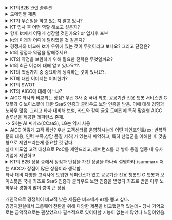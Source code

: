 <details markdown = "1">
<summary>KT의B2B 관련 솔루션</summary>
<h2>생성형 AI 믿음</h2>

`생성형 AI란` : 텍스트, 이미지, 코드 등 새로운 콘텐츠를 만들어내는 인공지능<br>
`LLM` : 방대한 텍스트 데이터를 학습해 인간처럼 언어를 이해하고 생성하는 AI 모델<br>
<br>
what : 기업 고객 누구나 쉽고 편리하게 사용가능한 맞춤형 KT 생성형 AI<br>
서비스 구성 : KT Cloud HAC(하이퍼스케일링 AI 컴퓨팅) Infra를 기반으로, 고객분들의 맞춤형 학습을 위한 툴킷을 포함한 믿음 스튜디오로 구성<br>
Strong : 고객의 니즈에 맞춘 다양한 모델 라인업이 있고, 인프라와 학습방식 또한 선택 가능. 고객분께서 쉽고 편리하게 모델 학습/운영하도록 툴킷 믿음 스튜디오 제공. 한국형 AI 반도체와 KT Cloud HAC 인프라 기반 비용 효율성 강화<br>
-> 내 생각엔, KT 내부 적용사례가 있다는 장점.(KT 콜센터 + 생성형 AI 공급사 역할로 공공에 믿음 API 제공)<br><br>
경쟁 : SKT의 엔터프라이즈 AI 마켓, 유플러스 엑시젠 (둘다 내부 적용 사례 없음)<br>
<br>

<h2> AICC(AI Contact Center) -> 새 이름이 ACen </h2>
- AICC란? : 인공지능은 활용하여 고객의 상담 만족도와 운영 비용을 낮춘 고객센터<br>
- `Acen On-Premise`, `Acen Cloud` <br>
- 온프레미스는 규제 및 보안 이슈로 내부 구축 원하는 고객. 커스터마이징 가능. 상담 데이터 내재화<br>
- 클라우드는 탄력적으로 고객센터 운영 원하면, 초기 구축 비용 적고 콜 트래픽에 따른 유연한 확장<br>
<br>
- AICC AI-KMS : 전사적으로 지식 정보 이용하기 쉽게 저장 및 활용<br>
- AICC NLP : 말의 의도 분류와 개체명 인식 기능 제공. AI 컨택센터나 비서에 활용<br>
- AICC STT : 고객의 음성을 텍스트로 전환하여 VoC 데이터를 관리하거나 분석하기 위한 환경 조성. 최종적으로 고객 만족도 향상<br>
- AICC TTS : AI 스피커 서비스, 핑크퐁 캐릭터 음성발화<br>
- AICC 보이스봇 : CS 상담 대부분은 단순문의 -> 보이스봇이 1차 대응후 니즈가 있다면 콜전환<br>
- 불완전판매방지 : 금융 소비자 보호법. SST+TTS 통해 녹취 시스템 고도화<br>
- AICC 상담 어시스트 : 실시간으로 SST 및 텍스트 분석하여 관련 스크립트 추천<br>
- AICC 상담분석(TA) : VOC 데이터 통해 인사이트 도출<br>
- AICC 상담평가(QA) : 상담 콜 평가하고 결과 모니터링<br>
- 맞춤 AICC 챗봇 : 지식 기반으로 단순문의를 24/365 대응 하는 것이 특징<br>
- AICC 화자 인증 : 상담과정에서 화자의 목소리 기반으로 인증 진행<br>
<br>
경쟁 : SKT AI CCaaS(씨캐스), LG 익시(ixi)<br>
장점 : 다른 거에 비해 공공 금융 쪽에 더 특화된 경험과 기술력이 있다.<br>
<br>

<h2>AI 스페이스</h2>
- 스마트홈 AI 기술(기가지니 결헙)과 서비스를 생활공간과 숙박산업에 확장한 서비스<br>
- AI 아파트 : 가전제품을 음성인식 기술을 통해 제어하는 서비스<br>
- AI 주택형 솔루션 : 중소형 빌딩에서 서버 구축없이 AI 아파트와 같은 기능<br>
- AI 호텔: 기가지니와 객실 내 IOT 장치를 연동하여빠르고 쉽게 객실 제어<br>
<br>

<h2>빅데이터</h2>
- 관광 분석 솔루션 : 통신 시그널 기반의 관광유동인구 분석 솔루션. 관광 정책 수립과 수요 예측<br>
- 상권 분석 솔루션 : 매장 매출 분석 및 출점 후보지 분석을 지원하는 빅데이터 기반 상권분석 솔루션<br>
- 생활인구 분석 솔루션 : 특정 시점, 특정 지역에 거주하는 인구 데이터 제공 솔루션<br>
- K-Ads : Big Data를 활용한 맞춤형 마케팅 서비스<br>
<br>

<h2>안전</h2>
국내 유일의 인프라형 시설안전 솔루션, 최첨단 지능형 IoT 범죄 예방<br>
- CCTV AI 영상 분석 : AI 기반 철저한 관제 업무 제공<br>
- SafeMate 소방안전 : 실시간 관제 기반 소방안전 서비스<br>
- SafeMate 방범 : 범죄 피해 최소화하기 위한 방범 시스템<br>
<br>

<h2>정보보안</h2>
- KT AI 메일보안 : AI 메일보안 클라우드 기반으로 강화학습 진행하여 평균 분석 데이터 60만건. 이메일로 오는 디지털 위협 실시간 감지 차단<br>
- 클린존 : 대규모 디도스 공격시 유해 트래픽 차단하고 정상 트래픽만 서버로 전달<br>
- Secure UTM : 악성코드 URL 자동차단, 장애 알람 서비스<br>
<br>

<h2>기업 인터넷</h2>
국내 최대 네트워크 인프라와 망설계 역량 보유<br>
- KT FlexLine : 기업의 업무 목적과 사용환경에 맞는 유연한 네트워크 구성과 운영 최적화 지원하는 인터넷 서비스<br>
- KT Giga office : 고객 사업장에 가까운 운영센터로 고객사의 IT 시설 이전하여 진행하는 기업용 전용 회선<br>
- KT KORNET : 일반기업, 공공기관, PC방 전용<br>
- KT VPN : 국내 최대 레퍼런스 가진 고품질 가상 사설망 서비스<br>
<br>

<h2>Managed 서비스</h2>
고객의 IT 인프라 운영 및 관리에 대한 아웃소싱을 제공해줌.<br>
- Managed On : KT 플랫폼과 연동한 다양한 장비를 중앙 운영 센터에서 관리. 웹으로 실시간 모니터링<br>
- Managed Service : 기업내 IT 인프라 운영관리.
<br>

<h2>비즈 솔루션</h2>
CloudFlex : 애저, AWS, KT Cloud와 같은 퍼블릭 클라우드를 고객 환경 맞춤형으로 제공하고, 지속적으로 비용 및 성능 최적화 서비스를 제공드리는 KT 만의 MSP(managed service provider) 서비스로 알고있습니다.<br>
차별점 : 도입 컨설팅 부터 운영까지 도입을 위한 A-Z까지 지원. 인프라부터 생성형 AI 까지 니즈에 따라 고를 수 있는 패키징 서비스로 구성. 10년 이상 클라우드 사업경험이 있고, Cloud+IDC+NW 통합 제공. 국내외 대표 CSP/MSP 사와의 협력<br><br>

KT Paperless : 전자 문서 생애주기(생성,보관,유통)전반을 제공하는 서비스<br>
- 생성 : paperless 신뢰스캔 및 사인<br>
- 보관 : Paperless 공인전자문서센터<br>
- 유통 : paperless 패스<br>
<br>

KT 비즈메카 EZ : 메일부터 전자결재, 메신저 등 다양한 업무용 솔루션과 복지서비스까지 기업의 모든 업무를 한 화면에서 해결할 수 있게 해주는 종합 포털임.<br>
<br>

<h3>모빌리티 관련 솔루션</h3>
KT 정밀 측위 : RTK(Real time Kinematic) 보정 정보를 5G/LTE 통신을 통해 실시간으로 제공하며, 센치미터 수준의 초정밀 측위를 구현하여 다양한 위치 솔루션에 활용할 수 있는 정보 서비스<br>
- 국토지리정보원 보정정보(RTCM) -> KT 향 보정정보 생성 -> KT 향 보정정보 전송<br>
<br>
KT 자율주행 셔틀 : 대규모 관광/산업 단지내에서 5G 자율주행 셔틀을 통한 이동 및 차량 내 엔터테인먼트 체험이 가능한 미래형 모빌리티 서비스<br>
<br>
KT DTG(디지털 운행 기록 장치)/ 법인차량 관제 : 교통안전공단에 DTG 운행기록 및 운행 관제, 차량배차 관리, 운행분석 통계를 실시간으로 제공하여 비용 절감 및 사고를 예방할 수 있는 서비스<br>
<br>
KT 하이오더 서비스 : 손님이 직접 테이블에서 주문 및 결제할 수 있도록 도와드리는 서비스<br>
KT 주소연락처일괄변경 사업 제휴 : 고객 정보 관리 비용 절감, 주소 및 연락처 변경으로 인한 고객 불이익 최소화하여 기업 신뢰도 높여줌<br>
KT 비즈 성공팩 : 중소형 기업을 위한 통신 및 IT 상품 결합 패키지<br>
KT 로봇 : 하이오더 + 서빙, 실내 배송, 실외 배송, 방역 등<br>
<br>

</details>

<details markdown = "1">
<summary>도메인별 제품</summary>
제조 : AI 로봇 기반 정밀하고 복잡한 작업 수행. 빠르게 불량품 식별, 생산라인 오류를 사전에 예방. 기계성능 예측하여 부품 교체 주기나 유지보수 필요 시기 예측.<br>
- 엔지니어링 플랫폼 : 제조 R&D에 특화된 HPC(고성능 컴퓨팅) 솔루션. 엔드투 엔드 보안 연결로 데이터 안전성 보장하고, 클라우드 기반 탄력적 리소스 할당이 가능<br>
-> 도입 시 비용 효율화 가능하고, 복잡한 설계 및 시뮬레이션 작업 정확도 향상<br>
- A Cen Cloud : 고객 관리 용 <br>
- CloudFlex : 기업의 디지털전환을 위한 종합 클라우드 관리 플랫폼. 주요 퍼블릭 클라우드와의 원활한 통합 지원하며, 요구사항에 맞춘 최적화된 클라우드 환경 구축<br>
<br>
- SafeMate : 첨단 Iot와 AI 접목한 안전 관리 시스템<br>
<br><br>
공공 : 디지털화를 기반으로 공공서비스의 경쟁력 확보, 데이터 기반으로 정책 수립 및 현안 대응<br>
- 스마트 모빌리티 솔루션 : 통합 교통관리 체계 제공해서, 운전자의 안전한 운행과 체계적인 교통 관리<br>
- 디지털 행정 솔루션 : 지역화폐, 공인알림문자 등<br>
- 디지털 재난안전 : SafeMate 통해 관제 센터 기반으로 실시간 위험요소 감지<br>
- 디지털 교육 솔루션 : AI 코딩, 랜선 에듀<br>  
-> 사례 : 울산에 KT C-ITS 도입, 광주 AI 돌봄 서비스, 보이스봇을 통한 지자체 공공기관 대국민 서비스<br>
<br>
의료 : 디지털 인프라, AI 헬스케어 플랫폼 기반 디지털 병원 솔루션 제공.<br>
- ACEN BPO : 진료 예약 및 병원 정보 안내를 AI 보이스봇이 응대<br>
- 스마트 병상, 엠디콜(의료진 커뮤니케이션), MediView(고화질 카메라, 미디어 서비스), 로봇 기반 업무 지원<br>
- 안정적인 의료 서비스 제공 위한 Cloud HIS(Hospital Information System), Cloud DR(Diaster Recovery)<br>
<br>
금융 : 디지털 전환 기반 금융 사업 혁신 지원<br>
- 초거대 AI 믿음 : 직원과 상담사가 AI 활용<br>
- Acen Cloud : 금융기관 별도 설치 공간 및 구축 비용 없이 센터 운영<br>
- PaperLess : 전자문서 안전 관리<br>
<br>
스마트스토어 : 데이터 기반 마케팅 확산하여, 비용 절감 및 경영 효율 니즈 충족<br>
- 상권 분석(GRIP) : 출점 후보지 분석<br>
- 타겟 마케팅 K-Ads : 상품 서비스 특징<br>
- 가게정보알림메세지(소상공인형)<br>
- Managed On으로 매장 원격 관리, SafeMatge, 기가아이즈<br>
<br>
</details>


<details markdown = "1">
<summary>KT가 무슨일을 하고 있는지 알고 있나?</summary>
KT는 기존의 통신 서비스를 넘어, AI 빅데이터 클라우드(ABC)를 기반으로 한 플랫폼을 중심으로 디지털 전환을 선도하고 있는 기업입니다. 특히 고객의 니즈와 KT가 축적해온 AX 역량을 바탕으로 산업 전반에 맞춤형 솔루션을 제공하며, 대한민국 AX 액셀러레이터로 도약하고 있습니다. <br>
하지만 이에 멈추지 않고 AWS와의 생성형 AI 파트너십, 마이크로스프트 및 팔란티어와 협력해 제조업과 한국어에 특화된 AI 에이전트를 제공드리기 위해 노력하고 있습니다. 즉 글로벌 빅테크 기업과의 협업을 통해 차별화된 K-Intelligence를 제공드리기 위해 노력하고 있습니다.<br>
저는 이러한 원동력이 고객분들의 니즈 충족과 문제해결을 위애 치열하게 고민하는 KT 정신에 있다고 생각.<br>
저 역시 입사 후 고객 니즈 깊게 이해하고 이에 맞는 솔루션을 제공드리는 구성원이 되겠다.<br>
<br>
SK는 기가 컴퓨팅, 캐플러, SK엔무브와 MOU, LGU+ 중동 진출위해 자인그룹, 포티투마루 MOU<br>
<br>
로봇 사업도 KT 신성장 동력 중 하나, 현대 엘리베이터 엘지전자와 MOU 채결 통해 스마트 시티 내에서 승강기와 로봇 서비스의 연계를 목표<br>
이미 실내 배송 로봇은 성과를 내고 있고, 농업용 배송로봇 사업도 추진 예정<br>
</details>

<details markdown = "1">
<summary>KT 입사 후 어떤 역할 해보고 싶은지?</summary>
저는 KT 입사 후 빠르게 적응하여 인바운드 대응 업무 효율을 높인 뒤, 자동차 관련 업체를 대상으로 매니지드 프라이빗 클라우드(MPC)에 대한 아웃바운드를 적극적이고 치열하게 해보고 싶습니다.<br>
<br>
현재 자동차 산업에서는 소프트웨어로 정의된 차량과 시뮬레이션 기반 검증이 핵심 트렌드로 자리 잡고 있고, 이에 따라 생성되는 대용량 데이터의 저장, 분석, 보안 관리에 대한 니즈 꾸준히 증가하고 있습니다.<br>
또한 실제로 고객분들과 미팅을 진행하면서, "경영진 분들께서 AI와 클라우드에 관심이 많으셔서 이에 대한 성과를 내야하는데, 이를 어떻게 도입하여 성과를 낼 수 있을지에 대한 어려움 뿐만아니라 보안과 비용 관련에서도 이슈가 많아 어려움이 있다는 VoC 자주 접함.<br>
<br>
이러한 흐름속에서 구독형 비용 구조와, 하이브리드 클라우드의 유연성, 보안성을 강조하여 성과를 내보고 싶다.<br>
<br><br>
왜 대용량 데이터 생성? 
-> SDV와 시뮬레이션 기반 검증이 대용량 데이터를 발생시키는 이유는, 차량 기능 대부분이 소프트웨어로 구현되기 때문에 주행조건이나 센서데이터, 알고리즘 반응 등을 수천 수만번의 시뮬레이션으로 반복적으로 검증해야 되기 때문입니다.<br>
예 자율주행 기능 테스트 시 실제 도로가 아닌 가상 시뮬레이션 환경에서 다양한 시나리오를 생성하고, 그 결과 데이터를 모두 저장 분석해야 한다. 따라서 이를 저장하고 빠르게 처리할 수 있는 인프라가 필수적<br>
<br>
</details>

<details markdown = "1">
<summary>향후 kt에서 어떻게 성장할 것인가요? or 입사후 포부</summary>
입사 초기에는 빠르게 조직에 적응하고, 솔루션을 빠르게 이해하여 인바운드 업무 역량을 쌓고자 합니다.<br>
예를들어 AI 컨택센터의 Acen, CloudFlex와 같은 KT의 핵심 솔루션에 대한 이해도를 높이고, 고객분들의 니즈를 파악하여 실질적인 문제해결에 기여하는 지원자가 되고자 합니다.<br>
<br>
이 후에는 제가 지원한 지역의 주력산업인 제조업 도메인에 특화된 지원자가 되고자 합니다.<br>
고객분들과 지솢거으로 미팅을 진행하며 니즈를 파악하고, 산업을 분석하며 제조업 전반의 AX 흐름을 빠르게 파악하고, 비즈니스 관점에서 합리적인 제안을 드리는 지원자가 되고자 합니다.<br>
</details>

<details markdown = "1">
<summary>kt의 미래가 어디에 달려있을 것 같은지?</summary>
첫째 -> 기존 통신 기술 기반의 핵심 역량을 더욱 강화하는 것이라고 생각한다.<br>
최근 업계에서 프라이빗 5G, 모바일 엣지 컴퓨팅 같은 기술이 주목받는 것으로 알고 있다.<br>
해당 분야에서 KT가 선도적인 위치를 차지한다면, ~~~ <br>
<br>
그리고 AX 역량을 고도화하는 것이라 생각한다.<br>
이미 AI 컨택센터, 클라우드, AI 로봇 등 다양한 분야에서 고객 경험 선도를 이끌고 있다.<br>
앞으로도 이러한 AX 역량을 기반으로 고객 니즈에 맞추어 정교하게 다듬고, 다양한 산업군과 연계해 확장해 나가는 것ㅇ이 중요하다고 생각.<br>
<br>
MEC : 데이터를 사용자와 가장 가까운 곳에서 처리하여 지연을 줄이고 서비스를 가능하게 하는 기술<br>
프라이빗 5G : 특정 구역 내에서 최적화된 서비스와 보안성을 제공하는 사설 네트워크<br>
</details>

<details markdown = "1">
<summary>경쟁사와 비교해 kt가 우위에 있는 것이 무엇이라고 보나요? 그리고 단점은?</summary>
AX를 중심으로 한 포트폴리오를 기반으로 가장 고성장 하는 것으로 알고 있다.<br>
통신 3사 중 AI 및 클라우드 분야에서 글로벌적으로 가장 인정 받는 빅테크 기업과 장기간 협업을 진행한다는 점입니다<br>
-> LG 유플러스 : AWS, Google<br>
-> SKT : 슈퍼마이크로 또는 아이티센<br>
-> KT : 마이크로스트, 팔란티어 등<br>
<br>
이동통신 초고속 인터넷 IPTV 부문 브랜드파워 평가에서 꾸준히 1위 기록. 국내에서 가장 많은 데이터센터를 보유하며 기술력 또한 시장에서 독보적 1위로 평가 받음.+ 매출과 영업이익도 1등(6조에 6000억 이익)
<br>
업계 2위라는 이미지가 단점. <br>
  
</details>

<details markdown = "1">
<summary>kt의 장점과 약점을 말해주세요.</summary>
제가 생각하는 KT의 가장 큰 장점은 말보다 '행동으로 보여주는' 실행력에 있다고 생각합니다.<br>
실제로 KT는 내부에 AICC(AI Contact Center)를 도입해 자사 고객 응대 체계를 혁신했으며, 최근에는 Microsoft Copilot을 전사적으로 도입하여 업무 생산성과 효율성을 체계적으로 향상시키고 있습니다.<br>
이러한 실천적 접근은 고객 입장에서도 단순 제안이 아닌 실제 검증된 ‘레퍼런스’로서 신뢰를 줄 수 있다는 점에서 강점이 될 수 있다고 생각합니다.<br>
<br>
반면, 약점으로는 내수 의존도가 높다는 점을 들 수 있습니다.<br>
국내 시장에 강한 기반을 가지고 있는 만큼, AI 및 클라우드 기반 글로벌 기업으로 성장하기 위해서는 추가적인 도전이 필요하다고 봅니다. 특히 Microsoft, AWS와 같은 글로벌 빅테크 기업들이 이미 시장을 선점하고 있어 해외에서의 경쟁은 더욱 치열하며, 실제 수익화까지는 상당한 시간과 자원이 소요될 수 있다는 점에서 과제로 남아있다고 생각합니다
<br>
-> 하지만 KT는 동남아시아 시장을 공략하는 등 꾸준히 노력하고 있다.<br>
</details>

<details markdown = "1"> 
<summary>KT의 약점을 보완하기 위해 필요한 전략은 무엇일까요?</summary> 
KT가 내수 중심 구조를 극복하고 글로벌 경쟁력을 확보하기 위해서는, **특정 산업군 중심의 전략적 제휴**가 필요하다고 생각합니다. 예를 들어, 반도체, 자동차와 같은 제조업이나 헬스케어처럼 한국이 글로벌 경쟁력을 가진 산업군의 기업들과 파트너십을 맺고, **AI·클라우드 기술을 공동 개발**한다면, 그 자체가 강력한 레퍼런스가 될 수 있습니다.
이러한 성공 사례를 기반으로 동남아, 중동 등 디지털 전환 수요가 높은 해외 시장에 패키지 형태로 제안한다면, KT만의 차별화된 경쟁력을 확보할 수 있을 것이라 생각합니다.
</details>

<details markdown = "1">
<summary>kt의 최근 이슈에 대해 알고 있나요??.</summary>
기억나는 가장 큰 이슈는 
1. MS사와의 전략적 5개년 파트너십을 체결한 것입니다.<br>
이를 통해 한국적 AI 모델과 서비스를 공동 개발하고, Secure Public Cloud를 개발함으로서 여러 산업군의 고객분들에게 맞춤형 솔루션을 제공드릴 수 있을거 같다.<br>
2. 작년 말에 세계 최초 8K AI IPTV를 출시했다는 것<br>
국내 IPTV 1위 자리에 만족하지 않고, 고객분들에게 더 생생하고 몰입감 있는 시청 경험을 드리기 위한 KT만의 노력결과라고 생각함.<br>
3. 전사적으로 Copilot 도입을 통해 업무 효율 개선<br>
4. MS 팔란티어와 제조업 AX 선도<br>
-> 제가 느낀것도 국내 제조기업이 AX에 대한 니즈가 가장 많으나, 도입률이 낮음(8%).제조업 설비 장비별로 호환성이 다른 부분이 많아 적용 난도도 높음<br>
-> 한국인의 정서와 문화까지 이해하는 느낌으로 갈것<br>
-> 이를 위한 핵심 기술은 제조업과 같이 보안에 고민감한 분야에서 프라이빗 5G, 클라우드 보안이 중요.<br>
</details>


<details markdown = "1">
<summary>KT의 핵심가치 중 중요하게 생각하는 것이 있나요?.</summary>
저는 KT의 핵심 가치 중 고객을 가장 중요시 생각합니다.<br>
제가 실제로 영업을 진행하며 느꼈던 것은, 고객을 위해 누구보다 치열하게 고민하고 새로운 경험을 제시하는 것이 결국 고객만족뿐만아니라 성과로 이어진다는 것을 느꼈기 때문<br>
<br>
과거 자동차 업체에 SW 검증 도구를 제안하던 중, 고객이 “아키텍처 설계서 작성이 수작업이라 너무 비효율적”이라고 말씀하신 적이 있습니다.
그때 저희 팀장님은 과거 국방 도메인용으로 개발되다 중단된 도구가 이 문제에 활용될 수 있다고 판단하셨고,
도구 담당 실장님과 협의해 3개월간 개발을 진행, 최종적으로 기존 검증 도구에 플러그인 방식으로 붙여 제안했습니다.<br>
결과적으로 고객분들께서 에상치 못한 기능에 큰 만족을 보였던 기억이 있습니다.<br>
<br>
저는 옆에서 해당 프로세스를 지켜보면서, 고객분의 문제를 내 문제처럼 고민하고, 필요하면 방향성를 바꿔보는 과정을 거쳐서라도 해결 드리는 것이 진정한 고객 가치의 실현이라는 점을 배웠던 것 같습니다.<br>

<br><br>
핵심 4가치
고객 : 고객 니즈 충족과 문제 해결을 위해 치열하게 고민하고 새로운 경험 제시.<br>
역량 : 고객의 문제를 해결하고 고객이 원하는 혁신을 가장 잘 할 수 있도록 전문성 높임.<br>
실질 : 본업인 통신과 ICT를 더욱 단단히 하고 화려한 겉모습 보다 실질적 성과 추구.<br>
화합 : 다름을 인정하되 서로 존중하고 합심해 합께 목표 이뤄감<br>
</details>

<details markdown = "1">
<summary>KT에 대한 이미지는 어떠한가?</summary>
굉장히 고객분들을 위한 AX에 진심인 회사라는 이미지를 가지고 있다.<br>
여러 빅테크기업과 협업하여 국내 고객분들 위한 맞춤형 AI를 개발하고 있다는 점에서 고객 중심적이고 성장을 위해 나아가는 기업이라 생각.<br>  
</details>


<details markdown = "1">
<summary>KT의 SWOT</summary>
S : 글로벌 파트너와의 협업통해 한국형 AI 모델과 보안 클라우드 개발.d이러한 글로벌 연계 생태계는 AX 가속화를 실현한다는 장점<br>
브랜드 파워조사에서 이동통신, 인터넷, IPTV 전 부문 1위 기록.<br>
W : IPTV 가입자 증가율 감소. KT 지니나 스카이라피트 등 주요 콘텐츠 자회사도 매출이 하락하고 있는 것으로 판단됨. -> 글로벌 OTT 영향?<br>
O : 한국형 AI를 기반으로 비영어권 시장 공략(영어 중심으로 구성된 빅테크 AI 한계 보완)<br>
-> 동남아 시장 성장세 가파름. 최근 태국에 LLM 플랫폼 수출. 신사업 동기<br>
<br>
T : 알뜰폰 제외 통신 3사 회선수 계속 감소하는 것.... AX 중심의 신사업을 확장하나 빅테크가 선점한 상태에서 경쟁이 치열함... 또한 통신망의 공공 인프라 특성 상 내수 의존도 높음.<br>
</details>

<details markdown = "1">
<summary>KT의 AICC에 대해 아느냐?</summary>
국내 최대 규모의 KT 고객센터 운영노하우에 KT AI 기술을 더한 솔루션입니다.<br>
이를 통해 고객분들은 AI 챗봇 보이스봇을 통해 24시간 365일 상담 제공이 가능하며, AI 상담 어시스턴스, 목소리 인증등을 통해 고객센터 업무애 대한 일부 자동화가 가능합니다.<br>
또한 VoC에 대한 빅데이터 분석을 통해 관련 insight 또한 제공드리는 솔루션입니다.<br>
<br>
크게 클라우드형(별도 인프라 운영인력 없이), 온프레미스형(자체 인프라 활용), 아웃소싱형(운영 전체 위탁)으로 나뉘며 고객분 니즈에 맞게 선택하여 사용하실 수 있다.
</details>

<details markdown = "1">
<summary>AICC 타사와 비교되는 장점?</summar>
우선 3사 중 국내 최초, 공공기관 전용 챗봇 서비스인 G 챗봇과 G 보이스봇에 대한 SaaS 인증과 클라우드 보안 인증을 받음. 이에 대해 경험과 노하우 많음.
그리고 타사 대비해 보험, 카드와 같이 금융 도메인에 특히 맞춤형 AICC 솔루션을 제공한 레퍼런스 존재.<br>
-> SK는 AI 씨케스(CCaaS), LG는 익시 사용<br>
</details>

<details markdown = "1">
<summary>AICC 어떻게 고객 확산?</summar>
우선 고객센터를 운영하시는데 어떤 페인포인트(ex: 반복적 문의 대응, 인력 부족,상담 품질 저하)가 있는지 파악하고, 특히 산업군을 이해한 후 맞춤형으로 제안드리는게 중요할 것 같다.<br>
실제 미도입 고객 대상으로 PoC를 제안드리고, 레퍼런스를 더 쌓아 동일 업종 내 유사 기업에 제안하고<br>  
</details>

<details markdown = "1">
<summary>KT의 B2B 상품 중에서 장점과 단점을 가진 상품을 하나씩 설명하라./summar>
저는 AICC가 장점이 많은 상품이라 생각함.<br>
타사 대비 다양한 고객사에 도입한 레퍼런스가 있고 공공기관 전용 챗봇인 G 챗봇과 보이스봇은 국내 최초로 SaaS 인증과 클라우드 보안 인증을 받았다.최초로 받은 이후 노하우나 경험이 많이 쌓여 큰 장점.<br>
<br>
개인적으로 경쟁력이 비교적 낮은 제품은 비즈메카 ez를 뽑고 싶다.<br>
경영지원실에서 그룹웨어 전환을 위해 다양한 제품을 비교했던적 있는데~ 당시 기억으로는 금액적으로는 괜찮았으나 필수적으로 있어야할 기능이 없는게 많았다 느낌이였음. <br>
<br>
</details>





